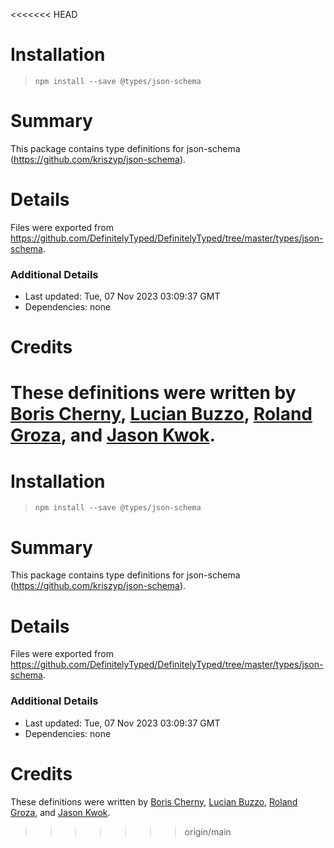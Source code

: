 <<<<<<< HEAD
# Installation
> `npm install --save @types/json-schema`

# Summary
This package contains type definitions for json-schema (https://github.com/kriszyp/json-schema).

# Details
Files were exported from https://github.com/DefinitelyTyped/DefinitelyTyped/tree/master/types/json-schema.

### Additional Details
 * Last updated: Tue, 07 Nov 2023 03:09:37 GMT
 * Dependencies: none

# Credits
These definitions were written by [Boris Cherny](https://github.com/bcherny), [Lucian Buzzo](https://github.com/lucianbuzzo), [Roland Groza](https://github.com/rolandjitsu), and [Jason Kwok](https://github.com/JasonHK).
=======
# Installation
> `npm install --save @types/json-schema`

# Summary
This package contains type definitions for json-schema (https://github.com/kriszyp/json-schema).

# Details
Files were exported from https://github.com/DefinitelyTyped/DefinitelyTyped/tree/master/types/json-schema.

### Additional Details
 * Last updated: Tue, 07 Nov 2023 03:09:37 GMT
 * Dependencies: none

# Credits
These definitions were written by [Boris Cherny](https://github.com/bcherny), [Lucian Buzzo](https://github.com/lucianbuzzo), [Roland Groza](https://github.com/rolandjitsu), and [Jason Kwok](https://github.com/JasonHK).
>>>>>>> origin/main
